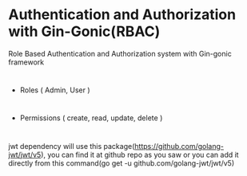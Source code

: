 # Authentication and Authorization with Gin-Gonic(RBAC)

Role Based Authentication and Authorization system with Gin-gonic framework
# ########
- Roles ( Admin, User )
# ########
- Permissions ( create, read, update, delete )
# ########
jwt dependency will use this package(https://github.com/golang-jwt/jwt/v5), you can find it at github repo as you saw or you can add it directly from this command(go get -u github.com/golang-jwt/jwt/v5)
